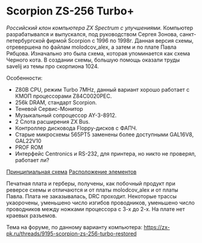 Scorpion ZS-256 Turbo+
======================
_Российский клон компьютера ZX Spectrum с улучшениями._
Компьютер разрабатывался и выпускался, под руководством Сергея Зонова, санкт-петербургской фирмой Scorpion с 1996 по 1998г.
Данная версия схемы, отревершена по файлам molodcov_alex, а затем и по плате Павла Рябцова. 
Изначально это была схема, которая упоминается как схема Черного кота. В создании схемы, большую помощь оказали труды savelij из темы про скорпиона 1024.

Особенности:
- Z80B CPU, режим Turbo 7MHz, данный вариант хорошо работает с КМОП процессорами Z84C0020PEC.
- 256k DRAM, стандарт Scorpion.
- Теневой Сервис-Монитор
- Музыкальный сопроцессор AY-3-8912.
- 2 Слота расширения ZX Bus.
- Контроллер дисковода Floppy-дисков с ФАПЧ.
- Старые микросхемы 565РТ5 заменены более доступными GAL16V8, GAL22V10 
- PROF ROM
- Интерфейс Centronics и RS-232, для принтера, но никто не проверял, работает ли?

[Принципиальная схема](Export/Schematic_Scorpion-256-Turbo.pdf)
[Расположение элементов](Export/OriginalPCB+ProfiROM_TopSilk.pdf)


Печатная плата и герберы, получены, как побочный продукт при реверсе схемы и отличаются и от платы molodcov_alex и от платы Павла. Плата не заказывалась, DRC проходит. Некоторые трассы укаорочены, уменьшено число изгибов проводников, уменьшено число проводников между ножками процессора с 3-х до 2-х.
На плате нет краевых разъемов.

Тема на форуме, по данному варианту компьютера: https://zx-pk.ru/threads/9195-scorpion-zs-256-turbo-restored